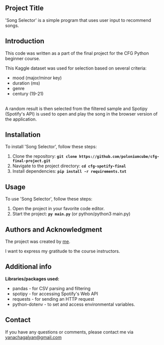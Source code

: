 ## **Project Title**

'Song Selector' is a simple program that uses user input to recommend songs.

## **Introduction**

This code was written as a part of the final project for the CFG Python beginner course.

This Kaggle dataset was used for selection based on several criteria: 
* mood (major/minor key)
* duration (ms)
* genre
* century (19-21)
<br>
A random result is then selected from the filtered sample and Spotipy (Spotify's API) is used to open and play the song in the browser version of the application.<br>

## **Installation**

To install 'Song Selector', follow these steps:

1. Clone the repository: **`git clone https://github.com/poloniumcube/cfg-final-project.git`**
2. Navigate to the project directory: **`cd cfg-spotify-final`**
3. Install dependencies: **`pip install -r requirements.txt`**

## **Usage**

To use 'Song Selector', follow these steps:

1. Open the project in your favorite code editor.
2. Start the project: **`py main.py`** (or python/python3 main.py)



## **Authors and Acknowledgment**

The project was created by [me](https://github.com/poloniumcube).

I want to express my gratitude to the course instructors.

## **Additional info**

**Libraries/packages used:**
* pandas - for CSV parsing and filtering 
* spotipy - for accessing Spotify's Web API 
* requests - for sending an HTTP request 
* python-dotenv - to set and access environmental variables.
  
## **Contact**

If you have any questions or comments, please contact me via yanachagalyan@gmail.com
